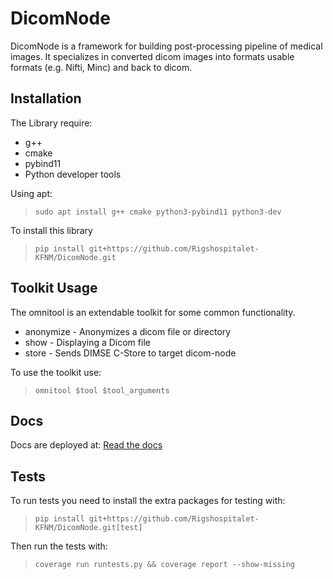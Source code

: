 # DicomNode

DicomNode is a framework for building post-processing pipeline of medical images.
It specializes in converted dicom images into formats usable formats (e.g. Nifti, Minc) and back to dicom.

## Installation

The Library require:

* g++
* cmake
* pybind11
* Python developer tools

Using apt:
> `sudo apt install g++ cmake python3-pybind11 python3-dev`

To install this library
> `pip install git+https://github.com/Rigshospitalet-KFNM/DicomNode.git`


## Toolkit Usage

The omnitool is an extendable toolkit for some common functionality.

* anonymize - Anonymizes a dicom file or directory
* show - Displaying a Dicom file
* store - Sends DIMSE C-Store to target dicom-node

To use the toolkit use:
> `omnitool $tool $tool_arguments`

## Docs

Docs are deployed at: [Read the docs](https://dicomnode.readthedocs.io/en/latest/)

## Tests

To run tests you need to install the extra packages for testing with:
> `pip install git+https://github.com/Rigshospitalet-KFNM/DicomNode.git[test]`

Then run the tests with:
> `coverage run runtests.py && coverage report --show-missing`
